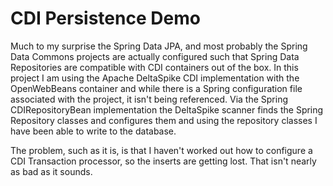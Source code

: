 CDI Persistence Demo
====================

Much to my surprise the Spring Data JPA, and most probably the Spring Data Commons projects are actually configured 
such that Spring Data Repositories are compatible with CDI containers out of the box. In this project I am using the 
Apache DeltaSpike CDI implementation with the OpenWebBeans container and while there is a Spring configuration file 
associated with the project, it isn't being referenced. Via the Spring CDIRepositoryBean implementation the DeltaSpike 
scanner finds the Spring Repository classes and configures them and using the repository classes I have been able to 
write to the database. 
 
The problem, such as it is, is that I haven't worked out how to configure a CDI Transaction processor, so the 
inserts are getting lost. That isn't nearly as bad as it sounds. 
    